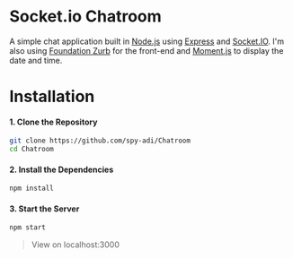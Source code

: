Socket.io Chatroom
===

A simple chat application built in [Node.js](https://nodejs.org) using [Express](http://expressjs.com/) and [Socket.IO](https://socket.io/). I'm also using [Foundation Zurb](http://foundation.zurb.com/) for the front-end and [Moment.js](http://momentjs.com/) to display the date and time.


Installation
===

#### 1. Clone the Repository

```sh
git clone https://github.com/spy-adi/Chatroom
cd Chatroom
```

#### 2. Install the Dependencies

```sh
npm install
```

#### 3. Start the Server

```sh
npm start
```

> View on localhost:3000

